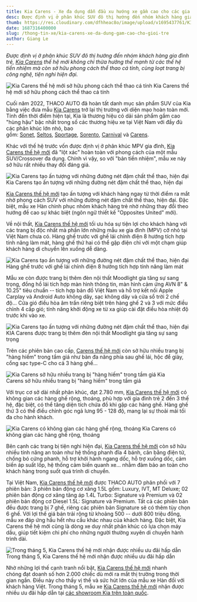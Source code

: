 ```yaml
---
title: Kia Carens - Xe đa dụng dẫn đầu xu hướng xe gầm cao cho các gia đình trẻ
desc: Được định vị ở phân khúc SUV đô thị hướng đến nhóm khách hàng gia đình trẻ, Kia Carens thế hệ mới không chỉ thừa hưởng thế mạnh từ các thế hệ tiền nhiệm mà còn sở hữu phong cách thể thao cá tính, cùng loạt trang bị công nghệ, tiện nghi hiện đại.
thumb: https://res.cloudinary.com/dfhheac8o/image/upload/v1695437761/KIA/KIA%20Posts/kia-carens-thumbnail_mfgc1j.webp
date: 1687316400000
slug: /thong-tin-xe/kia-carens-xe-da-dung-gam-cao-cho-gioi-tre
author: Giang Le
---
```


_Được định vị ở phân khúc SUV đô thị hướng đến nhóm khách hàng gia đình trẻ, [Kia Carens](https://kiavietnam.com.vn/chi-tiet-san-pham/carens) thế hệ mới không chỉ thừa hưởng thế mạnh từ các thế hệ tiền nhiệm mà còn sở hữu phong cách thể thao cá tính, cùng loạt trang bị công nghệ, tiện nghi hiện đại._

<div class="post-img-wrapper" style={{aspectRatio:1.776}}>
<Image src="https://res.cloudinary.com/dfhheac8o/image/upload/v1695429557/KIA/KIA%20Posts/kia-carens_jj4jz2.webp" alt='Kia Carens thế hệ mới sở hữu phong cách thể thao cá tính' fill={true} />
<span class="post-img-title">Kia Carens thế hệ mới sở hữu phong cách thể thao cá tính</span>
</div>

Cuối năm 2022, THACO AUTO đã hoàn tất danh mục sản phẩm SUV của Kia bằng việc đưa mẫu [Kia Carens](https://kiavietnam.com.vn/chi-tiet-san-pham/carens) trở lại thị trường với diện mạo hoàn toàn mới. Tính đến thời điểm hiện tại, Kia là thương hiệu có dải sản phẩm gầm cao "hùng hậu" bậc nhất trong số các thương hiệu xe tại Việt Nam với đầy đủ các phân khúc lớn nhỏ, bao gồm: [Sonet](https://kiavietnam.com.vn/chi-tiet-san-pham/kia-sonet), [Seltos](https://kiavietnam.com.vn/chi-tiet-san-pham/seltos), [Sportage](https://kiavietnam.com.vn/chi-tiet-san-pham/kia-sportage), [Sorento](https://kiavietnam.com.vn/chi-tiet-san-pham/kia-sorento-all-new), [Carnival](https://kiavietnam.com.vn/chi-tiet-san-pham/carnival) và [Carens](https://kiavietnam.com.vn/chi-tiet-san-pham/carens).

Khác với thế hệ trước vốn được định vị ở phân khúc MPV gia đình, [Kia Carens thế hệ mới](https://kiavietnam.com.vn/chi-tiet-san-pham/carens) đã "lột xác" hoàn toàn với phong cách của một mẫu SUV/Crossover đa dụng. Chính vì vậy, so với "bản tiền nhiệm", mẫu xe này sở hữu rất nhiều thay đổi đáng giá.

<div class="post-img-wrapper" style={{aspectRatio:1.776}}>
<Image src="https://res.cloudinary.com/dfhheac8o/image/upload/v1695429558/KIA/KIA%20Posts/kia-carens-gam-cao_n3jb4c.webp" alt='Kia Carens tạo ấn tượng với những đường nét đậm chất thể thao, hiện đại' fill={true} />
<span class="post-img-title">Kia Carens tạo ấn tượng với những đường nét đậm chất thể thao, hiện đại</span>
</div>

[Kia Carens thế hệ mới](https://kiavietnam.com.vn/chi-tiet-san-pham/carens) tạo ấn tượng với khách hàng ngay từ thời điểm ra mắt nhờ phong cách SUV với những đường nét đậm chất thể thao, hiện đại. Đặc biệt, mẫu xe Hàn chinh phục nhóm khách hàng trẻ nhờ những thay đổi theo hướng đề cao sự khác biệt (ngôn ngữ thiết kế "Opposites United" mới).

Về nội thất, [Kia Carens thế hệ mới](https://kiavietnam.com.vn/chi-tiet-san-pham/carens) tối ưu hóa sự tiện lợi cho khách hàng với các trang bị độc nhất mà phần lớn những mẫu xe gia đình (MPV) cỡ nhỏ tại Việt Nam chưa có. Hàng ghế trước với ghế lái chỉnh điện 8 hướng tích hợp tính năng làm mát, hàng ghế thứ hai có thể gập điện chỉ với một chạm giúp khách hàng di chuyển lên xuống dễ dàng.

<div class="post-img-wrapper" style={{aspectRatio:1.776}}>
<Image src="https://res.cloudinary.com/dfhheac8o/image/upload/v1695429558/KIA/KIA%20Posts/kia-carens-khoang-lai_s6wzqt.webp" alt='Kia Carens tạo ấn tượng với những đường nét đậm chất thể thao, hiện đại' fill={true} />
<span class="post-img-title">Hàng ghế trước với ghế lái chỉnh điện 8 hướng tích hợp tính năng làm mát</span>
</div>

Mẫu xe còn được trang bị thêm đèn nội thất Moodlight gia tăng sự sang trọng, đồng hồ lái tích hợp màn hình thông tin, màn hình cảm ứng AVN 8" & 10.25" tiêu chuẩn -- tích hợp bản đồ Việt Nam và hỗ trợ kết nối Apple Carplay và Android Auto không dây, sạc không dây và cửa sổ trời 2 chế độ... Cửa gió điều hòa âm trần riêng biệt trên hàng ghế 2 và 3 với mức điều chỉnh 4 cấp gió; tính năng khởi động xe từ xa giúp cài đặt điều hòa nhiệt độ trước khi vào xe.

<div class="post-img-wrapper" style={{aspectRatio:1.776}}>
<Image src="https://res.cloudinary.com/dfhheac8o/image/upload/v1695429558/KIA/KIA%20Posts/kia-carens-khoang-lai-2_jqylpf.webp" alt='Kia Carens tạo ấn tượng với những đường nét đậm chất thể thao, hiện đại' fill={true} />
<span class="post-img-title">KIA Carens được trang bị thêm đèn nội thất Moodlight gia tăng sự sang trọng</span>
</div>

Trên các phiên bản cao cấp, [Carens thế hệ mới](https://kiavietnam.com.vn/chi-tiet-san-pham/carens) còn sở hữu nhiều trang bị "hàng hiếm" trong tầm giá như bàn đa năng phía sau ghế lái, hộc để giày, cổng sạc type-C cho cả 3 hàng ghế...

<div class="post-img-wrapper" style={{aspectRatio:1.776}}>
<Image src="https://res.cloudinary.com/dfhheac8o/image/upload/v1695429558/KIA/KIA%20Posts/kia-carens-khoang-hanh-khach_ticekl.webp" alt='Kia Carens sở hữu nhiều trang bị "hàng hiếm" trong tầm giá' fill={true} />
<span class="post-img-title">Kia Carens sở hữu nhiều trang bị "hàng hiếm" trong tầm giá</span>
</div>

Với trục cơ sở dài nhất phân khúc, đạt 2.780 mm, [Kia Carens thế hệ mới](https://kiavietnam.com.vn/chi-tiet-san-pham/carens) có không gian các hàng ghế rộng, thoáng, phù hợp với gia đình trẻ 2 đến 3 thế hệ, đặc biệt, có thể tăng diện tích chứa đồ khi gập các hàng ghế. Hàng ghế thứ 3 có thể điều chỉnh góc ngả lưng 95 - 128 độ, mang lại sự thoải mái tối đa cho hành khách.

<div class="post-img-wrapper" style={{aspectRatio:1.776}}>
<Image src="https://res.cloudinary.com/dfhheac8o/image/upload/v1695429559/KIA/KIA%20Posts/kia-carens-khoang-hanh-khach-2_qrn5kj.webp" alt='Kia Carens có không gian các hàng ghế rộng, thoáng' fill={true} />
<span class="post-img-title">Kia Carens có không gian các hàng ghế rộng, thoáng</span>
</div>

Bên cạnh các trang bị tiện nghi hiện đại, [Kia Carens thế hệ mới](https://kiavietnam.com.vn/chi-tiet-san-pham/carens) còn sở hữu nhiều tính năng an toàn như hệ thống phanh đĩa 4 bánh, cân bằng điện tử, chống bó cứng phanh, hỗ trợ khởi hành ngang dốc, hỗ trợ xuống dốc, cảm biến áp suất lốp, hệ thống cảm biến quanh xe... nhằm đảm bảo an toàn cho khách hàng trong suốt quá trình di chuyển.

Tại Việt Nam, [Kia Carens thế hệ mới](https://kiavietnam.com.vn/chi-tiet-san-pham/carens) được THACO AUTO phân phối với 7 phiên bản: 3 phiên bản động cơ xăng 1.5L gồm: Luxury, IVT, MT Deluxe; 02 phiên bản động cơ xăng tăng áp 1.4L Turbo: Signature và Premium và 02 phiên bản động cơ Diesel 1.5L: Signature và Premium. Tất cả các phiên bản đều được trang bị 7 ghế, riêng các phiên bản Signature sẽ có thêm tùy chọn 6 ghế. Với lợi thế giá bán trải rộng từ khoảng 500 -- dưới 800 triệu đồng, mẫu xe đáp ứng hầu hết nhu cầu khác nhau của khách hàng. Đặc biệt, Kia Carens thế hệ mới cũng là dòng xe duy nhất phân khúc có lựa chọn máy dầu, giúp tiết kiệm chi phí cho những người thường xuyên di chuyển hành trình dài.

<div class="post-img-wrapper" style={{aspectRatio:1.776}}>
<Image src="https://res.cloudinary.com/dfhheac8o/image/upload/v1695429558/KIA/KIA%20Posts/kia-carens-dat-doanh-so-cao_ntgmnm.webp" alt='Trong tháng 5, Kia Carens thế hệ mới nhận được nhiều ưu đãi hấp dẫn' fill={true} />
<span class="post-img-title">Trong tháng 5, Kia Carens thế hệ mới nhận được nhiều ưu đãi hấp dẫn</span>
</div>

Nhờ những lợi thế cạnh tranh nổi bật, [Kia Carens thế hệ mới](https://kiavietnam.com.vn/chi-tiet-san-pham/carens) nhanh chóng đạt doanh số hơn 2.000 chiếc dù mới ra mắt thị trường trong thời gian ngắn. Điều này cho thấy vị thế và sức hút lớn của mẫu xe Hàn đối với khách hàng Việt. Trong tháng 5, mẫu xe [Kia Carens thế hệ mới](https://kiavietnam.com.vn/chi-tiet-san-pham/carens) nhận được nhiều ưu đãi hấp dẫn tại [các showroom Kia trên toàn quốc](https://kiavietnam.com.vn/dai-ly).
